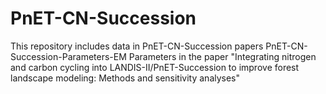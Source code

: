 # PnET-CN-Succession
This repository includes data in PnET-CN-Succession papers
PnET-CN-Succession-Parameters-EM    Parameters in the paper "Integrating nitrogen and carbon cycling into LANDIS-II/PnET-Succession to improve forest landscape modeling: Methods and sensitivity analyses"
